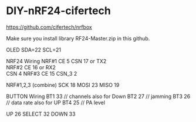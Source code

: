 # DIY-nRF24-cifertech
https://github.com/cifertech/nrfbox

Make sure you install library RF24-Master.zip in this github.

OLED
SDA=22 
SCL=21

NRF24 Wiring
NRF#1
 CE  5
 CSN 17 or TX2  
NRF#2
 CE  16 or RX2   
 CSN 4
NRF#3
 CE  15
 CSN_3 2

NRF#1,2,3 (combine)
 SCK 18
 MOSI 23
 MISO 19

BUTTON Wiring
 BT1 33  // channels also for Down
 BT2 27  // jamming
 BT3 26  // data rate also for UP
 BT4 25  // PA level

 UP     26 
 SELECT 32
 DOWN   33 
